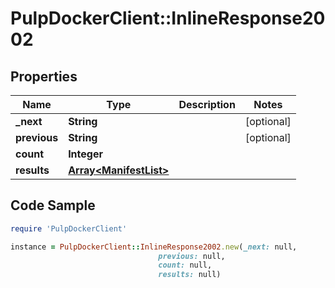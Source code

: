 # PulpDockerClient::InlineResponse2002

## Properties

Name | Type | Description | Notes
------------ | ------------- | ------------- | -------------
**_next** | **String** |  | [optional] 
**previous** | **String** |  | [optional] 
**count** | **Integer** |  | 
**results** | [**Array&lt;ManifestList&gt;**](ManifestList.md) |  | 

## Code Sample

```ruby
require 'PulpDockerClient'

instance = PulpDockerClient::InlineResponse2002.new(_next: null,
                                 previous: null,
                                 count: null,
                                 results: null)
```


